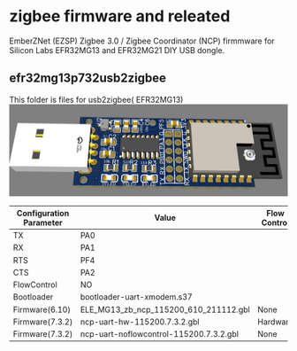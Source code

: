 # zigbee firmware and releated

EmberZNet (EZSP) Zigbee 3.0 / Zigbee Coordinator (NCP) firmmware for Silicon Labs EFR32MG13 and EFR32MG21 DIY USB dongle.

## efr32mg13p732usb2zigbee

This folder is files for usb2zigbee( EFR32MG13) 
![picture of diy usb dongle](../res/3d_pcb.png)

| Configuration Parameter  | Value |Flow Control|
|---------------|-----------|-----------|
| TX  | PA0 ||
| RX  | PA1 ||
| RTS | PF4 ||
| CTS | PA2 ||
| FlowControl| NO||
| Bootloader | bootloader-uart-xmodem.s37 ||
| Firmware(6.10) | ELE_MG13_zb_ncp_115200_610_211112.gbl |None|
| Firmware(7.3.2) | ncp-uart-hw-115200.7.3.2.gbl | Hardware|
| Firmware(7.3.2) | ncp-uart-noflowcontrol-115200.7.3.2.gbl | None|